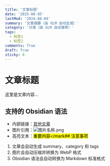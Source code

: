 ```yaml
---
title: '文章标题'
date: '2025-08-05'
lastMod: '2024-08-04'
summary: '文章摘要（由 GLM 自动生成）'
category: '分类（由 GLM 自动推荐）'
tags:
  - 标签1
  - 标签2
comments: True
draft: True
sticky: 0
---
```


# 文章标题

这里是文章内容...

## 支持的 Obsidian 语法

- 内部链接：[其他文章](/posts/其他文章)
- 图片引用：![图片名称.png](/posts/图片名称-png)
- 高亮文本：<mark>重要内容</mark## 注意事项

1. 文章会自动生成 summary、category 和 tags
2. 图片会自动压缩并转换为 WebP 格式
3. Obsidian 语法会自动转换为 Markdown 标准格式
